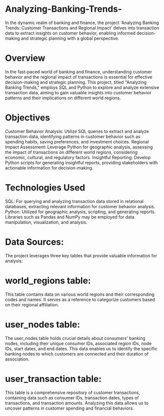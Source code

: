 # Analyzing-Banking-Trends-
In the dynamic realm of banking and finance, the project 'Analyzing Banking Trends: Customer Transactions and Regional Impact' delves into transaction data to extract insights on customer behavior, enabling informed decision-making and strategic planning with a global perspective.
# Overview
In the fast-paced world of banking and finance, understanding customer behavior and the regional impact of transactions is essential for effective decision-making and strategic planning. This project, titled "Analyzing Banking Trends," employs SQL and Python to explore and analyze extensive transaction data, aiming to gain valuable insights into customer behavior patterns and their implications on different world regions.
# Objectives
Customer Behavior Analysis: Utilize SQL queries to extract and analyze transaction data, identifying patterns in customer behavior such as spending habits, saving preferences, and investment choices.
Regional Impact Assessment: Leverage Python for geographic analysis, assessing the impact of transactions on different world regions, considering economic, cultural, and regulatory factors.
Insightful Reporting: Develop Python scripts for generating insightful reports, providing stakeholders with actionable information for decision-making.
# Technologies Used
SQL: For querying and analyzing transaction data stored in relational databases, extracting relevant information for customer behavior analysis.
Python: Utilized for geographic analysis, scripting, and generating reports. Libraries such as Pandas and NumPy may be employed for data manipulation, visualization, and analysis.
# Data Sources: 
 The project leverages three key tables that provide valuable information for analysis:
# world_regions table:
 This table contains data on various world regions and their corresponding codes and names. It serves as a reference to categorize customers based on their regional affiliation.
# user_nodes table:
 The user_nodes table holds crucial details about consumers' banking nodes, including their unique consumer IDs, associated region IDs, node IDs, start dates, and end dates. This data enables us to identify the specific banking nodes to which customers are connected and their duration of association.
# user_transaction table:
 This table is a comprehensive repository of customer transactions, containing data such as consumer IDs, transaction dates, types of transactions, and transaction amounts. Analyzing this data allows us to uncover patterns in customer spending and financial behaviors.
